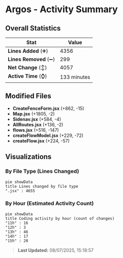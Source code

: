 # Argos - Activity Summary 

## Overall Statistics

| Stat                   | Value                                                             |
| ---------------------- | ----------------------------------------------------------------- |
| **Lines Added** (➕)   | 4356                                          |
| **Lines Removed** (➖) | 299                                        |
| **Net Change** (↕)    | 4057                |
| **Active Time** (⌚)   | 133 minutes |


## Modified Files
- **CreateFenceForm.jsx** (+862, -15)
- **Map.jsx** (+1805, -2)
- **Sidenav.jsx** (+584, -4)
- **AllRoutes.jsx** (+136, -2)
- **flows.jsx** (+516, -147)
- **createFlowModel.jsx** (+229, -72)
- **createFlow.jsx** (+224, -57)

## Visualizations

### By File Type (Lines Changed)

```mermaid
pie showData
title Lines changed by file type
".jsx" : 4655
```

### By Hour (Estimated Activity Count)

```mermaid
pie showData
title Coding activity by hour (count of changes)
"11h" : 16
"12h" : 3
"13h" : 46
"14h" : 17
"15h" : 20
```


> **Last Updated:** 08/07/2025, 15:18:57